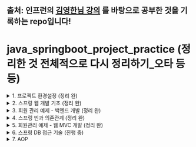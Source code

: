 ## 출처: 인프런의 [김영한님 강의](https://www.inflearn.com/course/%EC%8A%A4%ED%94%84%EB%A7%81-%EC%9E%85%EB%AC%B8-%EC%8A%A4%ED%94%84%EB%A7%81%EB%B6%80%ED%8A%B8) 를 바탕으로 공부한 것을 기록하는 repo입니다!

# java_springboot_project_practice (정리한 것 전체적으로 다시 정리하기_오타 등등)

<details>
<summary>1. 프로젝트 환경설정 (정리 완)</summary>
<div markdown="1">

## 1. 프로젝트 환경설정 <br>
### 1-1. 프로젝트 생성
spring에서 운영하는 사이트로, spring boot 기반으로 프로젝트를 만들어주는 사이트

[spring initializer](https://start.spring.io/) ![](./images/chap1/1-1.png)
![](./images/chap1/1-2.png) 

<참고사이트: [[Java] Gradle, Groovy Gradle, Kotlin Gradle — 일단은 내 이야기](https://kdhyo98.tistory.com/87#Gradle%20%EC%9D%B4%EB%9E%80%3F-1), [Gradle User Manual](https://docs.gradle.org/current/userguide/userguide.html), [Kotlin DSL, Gradle 빌드 기본 언어 채택… 왜 Kotlin DSL일까?](https://blog.imqa.io/kotlin-dsl/), [‘Gradle Kotlin DSL’ 이야기 | 우아한형제들 기술블로그](https://techblog.woowahan.com/2625/)>

**Project**

- Gradle Groovy
  

**Language**

- Java
  

**Spring Boot**

- 원하는 버전, (SNAPSHOT - 만들고 있는 버전, M 시리즈 - 정식 릴리즈되지 않은 버전, 숫자만 있는 버전 - 정식 릴리즈 버전)
  

**Project metadata**

- Group - 보통 기업 도메인 명 (상관없다면 아무거나 적어도 무방)
  
- Artifact - 빌드 되어서 나오는 결과물
  
- Name, Description, Package name - 그대로 두거나 본인이 작성해도 무방
  

**ADD Dependencies...**

- 어떤 라이브러리를 이용할 것인가 정하는 것
  
- 웹 프로젝트라면 Spring web 검색해서 추가


**Generate**

- zip 파일이 다운되고 이를 Intellij에서 import하면 된다. <br><br>


  

Maven 이란

- 프로젝트를 진행하게 되면 많은 라이브러리들을 활용하게 되는데, 사용되는 그 수가 많아지면 이를 관리하는 것이 힘들어진다.
  
- Maven은 내가 사용한 라이브러리뿐만 아니라, 해당 라이브러리가 작동하는데 필요한 다른 라이브러리들까지 관리해서 네트워크를 통해 자동으로 다운 받아준다.
  
- 프로젝트의 전체적인 라이프사이클을 관리하는 도구이다.
  

Gradle 이란

- 기본적으로 빌드 배포 도구(Build Tool)이다.  JAVA, C/C++, Python 등을 지원한다.
  
- Maven은 XML로 라이브러리를 정의하고 활용하나 Gradle의 경우 별도의 빌드스크립트를 통해 사용할 어플리케이션 버전, 라이브러리 등의 항목을 설정할 수 있다.
  
- 장점으로는 스크립트 언어로 구성되어서 XML과 달리 변수 선언, if, else, for등의 로직이 구현가능하여 간결하게 코드 작성이 가능하다.
  

Gradle을 쓰는 이유

레거시 프로젝트, 과거 프로젝트의 경우 Maven으로 남아있는게 있지만, 요즘은 Gradle로 넘어가는 추세이다.<br><br><br>

<p align="center"><img src="./images/chap1/1-3.png"></p>

- java 밑에 패키지와 소스파일이 있음
  
- test는 테스트 코드와 관련된 파일들이 들어가 있음
  
  - 요즘 개발 트렌드에서는 테스트코드가 중요하다는 것을 의미
    
- resource 파일은 java 코드 파일을 제외한 xml 이나 설정 파일들이 들어가 있음

## [IntelliJ] Java 버전 바꾸는 법(JDK 버전)
**<u>오류사항 발생</u>**
- No matching variant of org.springframework.boot:spring-boot-gradle-plugin:3.1.3 was found. The consumer was configured to find a library for use during runtime, compatible with Java 8, packaged as a jar, and its dependencies declared externally, as well as attribute 'org.gradle.plugin.api-version' with value '8.2.1' but:

### 1. Project(단축키 Crtl + Shift + Alt + S)
  
  - 스프링 부트 3버전 대부터는 JDK 17부터 지원하기 때문에 jdk 1.8(java8)로 빌드하려고 할 때 발생하는 오류
    
  - SDK 17로 설정
    
  - Language level: SDK default
<p align="center"><img src="./images/chap1/1-4.png"></p>
    
### 2. Modules
  
  - Language level 변경
<p align="center"><img src="./images/chap1/1-5.png"></p>
    
### 3. SDKs 설정
  
  - 원하는 JDK 설정  
<p align="center"><img src="./images/chap1/1-6.png"></p>
  
### 4. Project Setting (단축키 Ctrl + Alt + S)
  
  - Build,Execution,Deployment  -> Build Tools -> Gradle
    
  - Gradle JVM 변경
<p align="center"><img src="./images/chap1/1-7.png"></p>
    
  - Build,Execution,Deployment  -> Compiler -> Java Compiler
    
  - Project bytecode version 변경  
<p align="center"><img src="./images/chap1/1-8.png"></p>
  
### 5. OS JDK 환경변수 설정 다시하기
  
<p align="center"><img src="./images/chap1/1-9.png"></p>
<p align="center"><img src="./images/chap1/1-10.png"></p>
  

## 수행 결과

<p align="center"><img src="./images/chap1/1-11.png"></p>

- 여기서,
  
<p align="center"><img src="./images/chap1/1-12.png"></p>
  
<p align="center"><img src="./images/chap1/1-13.png"></p>
  
<p align="center"><img src="./images/chap1/1-14.png"></p>
  
  - Stop하면
    
  
<p align="center"><img src="./images/chap1/1-15.png"></p>
  
- 동작원리
  
   ```java
    @SpringBootApplication
    public class HelloSpringApplication {
    
    	public static void main(String[] args) {
    		SpringApplication.run(HelloSpringApplication.class, args);
    	}
    
    }
   ```
    
  - SpringApplication.run 안에 HelloSpringApplicatin이라는 클래스를 넣어주면 @SpringBootApplication 어노테이션을 통해서 springboot 어플리케이션이 실행이 된다.
    
  - Tomcat을 내장하고 있는데 자체적으로 서버를 띄움
    
- 번외
  
  - 인텔리제이가 자바를 실행하면 직접 실행하는 것이 아니라 Gradle을 통해서 실행하게 되는데 Gradle을 통해서 실행하게 되면 느릴 때가 있음
    
  - Intellij 로 바꾸면 Intellij에서 자바를 바로 실행시켜서 좀 더 빠르다. (프로젝트를 연습하는 단계에서는 좀 더 편하다)
 
<p align="center"><img src="./images/chap1/1-17.png"></p>
<br><br>

### 1-2 라이브러리 살펴보기
<br>
<p align="center"><img src="./images/chap1/1-18.png"></p> <br>
땡겨온 라이브러리 spring-web, thymeleaf는 각각 또다른 라이브러리에 의존하고 있음 <br>
의존하는 라이브러리까지 다 땡겨와서 이용하게 된다. <br>

##### Spring Boot 라이브러리
- spring-boot-starter-web 대표적으로
  
  - spring-boot-server-tomcat
    
  - spring-webmvc
    
- spring-boot-starter-thymeleaf는 html을 렌더링해주는 라이브러리 <br>
<p align="center"><img src="./images/chap1/1-19.png"></p>
<br>

- spring-boot-starter
  
  - spring-boot
    
  - autoconfigure
    
  - logging
    
  - core 관련한 라이브러리가 들어있음
    
- spring-boot-starter-logging
  
  - logback(실제 log를 어떤 구현체로 실행할 것인지), slf4j(인터페이스)가 들어있다
- log와 관련한 내용
  
  - 현업에 있는 개발자들은 System.out.println으로 거의 출력하지 않는다.
    
  - log로 출력을 해야 한다.
    
  - log로 남겨야 심각한 에러들을 따로 파일로 모아서 관리가 가능하기 때문
    
  - 취준이나 신입들은 log를 왜 쓰지라고 생각할 수 있음.
    
- spring-boot-starter-test
  
  - junit (테스트 프레임워크)
    
  - mockito (mock 라이브러리)
    
  - assertj (테스트 코드 편하게 작성하게 도와주는 라이브러리)
    
  - spring-test (스프링 통합 테스트)
  <br><br>
  
  ### 1-3 View 환경설정
  <br>
  <p align="center"><img src="./images/chap1/1-20.png"></p>
  <br>
  
  [spring-boot-docs](https://docs.spring.io/spring-boot/docs/current/reference/htmlsingle/#web.servlet.spring-mvc.welcome-page) 공식문서에서 내용을 찾을 수 있음

- main/resources/static 폴더 내에 index.html 파일을 만들어서 넣으면 Welcome page 기능을 제공한다.
  
<br>

- ```html
  <!DOCTYPE HTML>
  <html>
  <head>
      <title>Hello</title>
      <meta http-equiv="Content=Type" content="text/html; charset=UTF-8" />
  </head>
  <body>
  Hello
  <a href = "/hello">hello</a>
  </body>
  </html>
  ```
  <br>
  
- 단순히 파일을 서버에 던져준 것 밖에 안됨
  
- 템플릿 엔진이라는 것을 쓰면 모양을 바꿀 수 있다.
  
- 공식 사이트
  
  - [thymeleaf.org](https://www.thymeleaf.org/)
    
  - [스프링 공식 튜토리얼](https://spring.io/guides/gs/serving-web-content/)
    
  - [스프링 부트 메뉴얼](https://docs.spring.io/spring-boot/docs/current/reference/htmlsingle/)
    

- spring-boot-starter-thymeleaf가 위 html 파일을 꾸며주는 역할
  
- spring boot 메뉴얼 사이트에서도 지원하는 기능으로 thymeleaf가 있는 것을 확인할 수 있다.
<br>
<p align="center"><img src="./images/chap1/1-21.png"></p>
<br>

```java
pacakage hello.hellospring;

import...

@SpringBootApplication
public class HelloSpringApplication{
    pubilc static void main(String[] args){
        SpringApplication.run(HelloSpringApplication.class, args);
    }
}
```
<br>

##### 화면 구성을 위한 작업

- Web Application에서 첫 진입이 Controller
  
- controller 패키지를 만든다.
  
- HelloController 클래스 파일을 만든다.

<br>
<p align="center"><img src="./images/chap1/1-22.png"></p>
<br>

```java
import org.springframework.stereotype.Controller;
import org.springframework.ui.Model;
import org.springframework.web.bind.annotation.GetMapping;

@Controller
public class HelloController {
      // Web application에서 /hello 라고 입력값이 들어오면
      // @GetMapping 부분이 호출이 된다.
    @GetMapping("hello")
    public String hello(Model model){
        model.addAttribute("value", "welcome!!");
        return "hello";

    }
}
```
<br>

- Web application에서 /hello라고 입력값이 들어오면

```java
    @GetMapping("hello")
    public String hello(Model model){
        model.addAttribute("value", "welcome!!");
        return "hello";
```
<br>

- 위 코드 부분을 호출해준다.
  
- model은 MVC에서의 M에 해당
  
- Model 객체는 Controller에서 생성된 데이터를 View로 전달할 때 사용한다.

```html
<!DOCTYPE HTML>
<html xmlns:th="http://www.thymeleaf.org">
<head>
    <title>Hello</title>
    <meta http-equiv="Content-Type" content="text/html; charset = UTF-8"/>

</head>
<body>
<p th:text="'HELLO!!' + ${value}">처음이시군요. 고객님</p>
</body>
</html>
```
<br>

- 위 value값에 "welcome!!"이 들어가서 홈페이지에 <br>

<p align="center"><img src="./images/chap1/1-23.png"></p>

- 위 그림처럼 뜨게 된다. <br><br>

##### 전체 과정 설명 <br>

<p align="center"><img src="./images/chap1/1-24.png"></p> <br>

- 웹 브라우저가 localhost:8080에서 /hello를 스프링 부트쪽으로 던지게 되면 내장된 Tomcat server가 spring에게 다시 보내고
  
- spring은 HelloController를 찾은 뒤 이 내부에 <br>

```java
@Controller
public class HelloController {
      // Web application에서 /hello 라고 입력값이 들어오면
      // @GetMapping 부분이 호출이 된다.
    @GetMapping("hello")
    public String hello(Model model){
        model.addAttribute("value", "welcome!!");
        return "hello";

    }
}
```
<br>

- @GetMapping(get, post 에서의 get을 의미)의 "hello"와 매칭되게 됨
  
- 그러면 HelloController 내의 @GetMapping이 선언된 hello 라는 메서드가 실행된다.
  
- spring이 model을 만들어서 넘겨주는데 model에 "value"와 "welcome!!"을 담아서 view로 넘겨주게 된다
  
- return "hello";
<br>

<p align="center"><img src="./images/chap1/1-25.png"></p> <br>

- hello.html로 model을 넘기는 것
  
- spring boot는 return "hello"; 하게 되면
  
- viewResolver에 의해서
  
- resource/templates 내의 hello를 찾게 된다.
  
- hello.html을 찾아서 랜더링한다.
  
- 요약: 컨트롤러에서 리턴 값으로 문자를 반환하면 'viewResolver'가 화면을 찾아서 처리한다.
  
  - spring boot 템플릿엔진 기본 viewName 매핑
    
  - `resources:template/` + {viewName} + `.html`
    
- 참고사항
  
  - `spring-boot-devtools` 라이브러리를 추가하면 `html` 파일을 컴파일만 해주면 서버 재시작 없이 view 파일 변경이 가능하다.
 
</div>
</details>
  
<details>
<summary>2. 스프링 웹 개발 기초 (정리 완)</summary>
<div markdown="1">

## 2. 스프링 웹 개발 기초 <br>
  
크게 3가지 방법이 있음

- 정적 컨텐츠
  
  - 파일 자체를 웹 브라우저에 전달(서버에서 가공하지 않고 파일 전달)
    
  - 클라이언트의 요청을 받으면 서버에 미리 저장된 HTML, CSS, JS 등의 파일을 그대로 보여주는 것
    
  - 미리 저장된 파일을 그대로 보여주기 때문에 클라이언트들의 요청에 대해 동인한 결과를 보여준다.
    
- MVC 템플릿 엔진 (Model, View, Controller)
  
  - 서버에서 동적으로 HTML을 변환하여 웹 브라우저로 보내주는 역할
    
  - Model: 어플리케이션이 무엇을 할 것인지
    
  - View: 화면에 보여주기 위한
    
  - Controller: 모델이 어떻게 처리할지
    
- API
  
  - JSON과 같은 데이터 구조 포맷으로 클라이언트들에게 전달하는 방식, 화면은 클라이언트쪽에서 그린다.
    
  - 서버끼리는 html 필요없이 데이터만 주고 받으면 됨. 서버끼리 통신할 때 사용함
    
  - view 없이 그대로 http body에 전달하는 방식 <br>

  #### 2-1 정적 컨텐츠

- HTML 작성
  
  - spring boot는 정적 컨텐츠 기능을 제공한다. `/main/resources/static` 하위 폴더에 `hello-static.html` 파일을 생성하고 간단하게 살펴보기 위해서 아래 코드처럼 작성해본다.
    
    `hello-static.html`
    
    ```html
    <!DOCTYPE HTML>
    <html>
    <head>
        <title>static content</title>
        <meta http-equiv="Content-Type" content="text/html; charset=UTF-8" />
    
    </head>
    <body>
    정적 컨텐츠입니다.
    </body>
    </html>
    ```
    
- 클라이언트로부터 `localhost:8080/hello-static.html` 요청이 스프링 부트로 들어가게 되면 Tomcat 서버를 거치고 컨트롤러에서 `hello-static` 에 매핑하는 컨트롤러가 있는지 우선 확인한다.
  
- 즉, `hello-static` 관련 컨트롤러를 찾음.
  
- 동작이 없을 경우 `/resources/static` 하위에서 해당하는 파일을 찾아서 보내준다. <br>

#### 2-2 동적 컨텐츠
##### 2-2-1 MVC와 템플릿 엔진을 이용한 웹 개발 <br>

- MVC 라는 건 Model, View, Controller를 의미
  
- 과거에는 Controller와 View가 따로 분리되어 있지 않았음
  
- View에서 다 했음 (모델 1 방식)
  
- Model, View, Controller로 나누는 것이 일반적

==========================================================================

##### __spring MVC 패턴에 대한 간단한 설명

참고사이트: [스프링부트, MVC 패턴 Controller(컨트롤러)의 역할과 생성 (URI)](https://sudo-minz.tistory.com/25)

- Application의 역할을 Model, View, Controller로 나누어서 이들 사이 상호작용을 통제하는 아키텍처 패턴이다.
  
  1. Model: 목표하는 비즈니스를 구현한 것
    
  2. View: 화면에 표현하는 것
    
  3. Controller: 위 2가지의 상호작용을 통제하는 것
 


  
- 위에서 만들었던 HelloController.java 파일에 추가를 해보자 (1-3 View 환경설정에서 헀음)
  
  ```java
  package com.example.hellospring.controller;
  
  import org.springframework.stereotype.Controller;
  import org.springframework.ui.Model;
  import org.springframework.web.bind.annotation.GetMapping;
  
  @Controller
  public class HelloController {
      @GetMapping("hello")
      public String hello(Model model){
          model.addAttribute("value", "welcome!!");
          return "hello";
  
      }
  
      // 추가된 부
      @GetMapping("hello-mvc")
      // @RequestParam 외부에서 값을 받겠다.
      // Model에 담으면 view에서 렌더링할 때 쓸 것
      public String helloMvc(@RequestParam("name") String name, Model model){ // 웹사이트 url을 바꿔서 값을 얻겠다.
          model.addAttribute("name", name); // "name" 이라는 key 값에 name value값을 model에 담는다.
          return "hello-template";
      }
  }
  ```
  
- `@RequesParam`: 외부에서 값을 받아서 View로 값을 넘겨준다.
  
  - `@RequestParam("가져올 데이터의 이름") [데이터타입] [가져온데이터를 담을 변수]`
- 여기서는 `"name"`이라는 String 타입 값을 받아서 `Model 객체`에 넣고, `Model 객체`를 `View`로 넘겨준다.
  
- 넘겨주는 `html`은 `hello-template.html` 이다.
  
- 그럼, `hello-template.html`을 만들고 간단하게 코드를 작성해보자
  

```html
<!DOCTYPE HTML>
<html xmlns:th="http://www.thymeleaf.org">
<body>
<p th:text="'HELLO!!' + ${name}">hello! client</p>
</body>
</html>
```

- `<p>`의 hello! client는 name값이 존재하게 되면 `HELLO!! {name}`으로 치환되게 된다.
  
- 이제 `http://localhost:8080/hello-mvc` 에 들어가보면 <br>

<p align="center"><img src="./images/chap2/2-2.png"></p> <br>

- 에러가 뜨는 것을 확인할 수 있다. <br>

<p align="center"><img src="./images/chap2/2-3.png"></p> <br>

<p align="center"><img src="./images/chap2/2-4.png"></p> <br>

<p align="center"><img src="./images/chap2/2-5.png"></p> <br>

- default가 true이며, 이는 넘어온 값이 존재해야 한다는 것을 의미
  
- **넘어온 name 값이 없어서 에러가 발생한 것**
  
- 그러면 url 상에서 값을 넘겨줘보자 <br>

<p align="center"><img src="./images/chap2/2-6.png"></p> <br>

<p align="center"><img src="./images/chap2/2-7.png"></p> <br>

<p align="center"><img src="./images/chap2/2-9.png"></p> <br>

- 페이지 소스 보기를 하면 이미지

<p align="center"><img src="./images/chap2/2-8.png"></p> <br>

- HTML로 이루어진 것을 확인할 수 있다.
  
- `String name= spring!!!!!` 이 되고
  
- `model.addAttribute("name", name);` 에 의해 model에 담겨서 템플릿에 넘겨준다.
  
- `<p th:text="'HELLO!!' + ${name}">hello! client</p>` 에서 model의 key값인 name의 value 값을 받아서 `hello! client` 대신해서 `'HELLO!!' spring!!!!!`을 출력하게 된다.
  
- 정적 컨텐츠와는 다르게 HTML로 변환 후 웹 브라우저에 넘겨준다. <br>

##### 2-2-2 API 방식

１。이전에 만들었던 HelloController.java에 코드를 추가해보자

```java
    @GetMapping("hello-string")
    @ResponseBody // html의 body 태그가 아닌 http에서 header와 body 부분에서 body부분에 데이터를 직접 넣어주겠다.
    public String helloString(@RequestParam("name") String name){
        return "hello" + name;
    }
```

- 이전 템플릿 엔진과이 차이는 view가 없고 데이터 그대로 출력한다.
  
- 위에서 한 것처럼 페이지 소스보기를 하면 <br>

<p align="center"><img src="./images/chap2/2-10.png"></p> <br>

- HTML이 아니라 데이터 그대로를 출력한 것을 확인할 수 있다. <br>

２。이전에 만들었던 HelloController.java에 코드를 추가해보자 <br>

```java
    @GetMapping("hello-api")
    @ResponseBody
    public Hello helloApi(@RequestParam("name") String name) {
        Hello hello = new Hello();
        hello.setName(name);
        return hello;
    }


    static class Hello{
        private String name;

        public String getName() {
            return name;
        }

        public void setName(String name) {
            this.name = name;
        }
    }
```
<br>

- Hello 타입의 hello 객체를 만들어서 입력 받은 name 값을 hello 객체에 넣어준다.
  
- 아까와 다르게 문자열이 아니라 객체를 return으로 넣어준다면? <br>

<p align="center"><img src="./images/chap2/2-11.png"></p> <br>

- HTML이 아닌 데이터를 웹 브라우저로 보냈으며, JSON 형식으로 보낸 것을 확인할 수 있다. <br>

2-1. 동작 원리

<p align="center"><img src="./images/chap2/2-12.png"></p> <br>

- @ResonseBody가 없다면
  
  - viewResolver가 템플릿을 찾고 HTML로 변환 후 웹 브라우저에 보냈음
- @ResponseBody를 사용한다면
  
  - 데이터를 그대로 넘기게 됨.
    
  - 문자라면 그대로 넘기는데 객체라면?
    
  - 객체라면 JSON 형식으로 반환해서 HTTP 응답으로 반환한다.
    
  - HTTP의 BODY 에 문자 내용을 직접 반환
    
  - `viewResolver` 대신에 `HttpMessageConverter` 가 동작한다.
    
  - 기본 문자처리: `StringHttpMessageConverter`
    
  - 기본 객체처리: `MappingJackson2HttpMessageConverter`
    
  - byte 처리 등등 기타 여러 HttpMessageConverter가 기본으로 등록되어 <br>

### 요약

- 정적 컨텐츠: 파일 그대로를 웹 브라우저에 보내는 방식
  
- 동적 컨텐츠
  
  - MVC 방식: HTML로 변환 후 웹 브라우저에 보내는 방식
    
  - API 방식: 데이터로 변환 후 웹 브라우저에 보내는 방식
    

```java
    static class Hello{
        private String name;

        public String getName() {
            return name;
        }

        public void setName(String name) {
            this.name = name
      }
```

- Getter Setter 개념
  
  - private으로 접근 못하게 하고
    
  - 외부에서 접근하려면 getName, setName으로 접근하게끔 하는 것
    
  - 이를 java bean 표준 방식이라고 한다.
    
  - 또 다른 용어로 property 접근 방식이라고 한다.
  


</div>
</details>

<details>
<summary>3. 회원 관리 예제 - 백엔드 개발 (정리 완)</summary>
<div markdown="1">

## 3. 회원 관리 예제 - 백엔드 개발 <br>

##### 3-1. 비즈니스 요구사항 정리  <br>

```
- 비즈니스 요구 사항 정리

- 회원 도메인

- 회원 도메인을 저장하고 불러올 수 있는 repository 객체 만들기

- 만든 repository가 정상 동작하는지 테스트하는 테스트 케이스 작성
```

비즈니스 요구사항 정리 (간단한 비즈니스)

- 데이터: 회원 ID, 이름
  
- 기능: 회원 등록, 조회
  
- 가정한 상황 : 개발자가 개발해야 하는 시점에 데이터 저장소가 선정되지 않았음

<p align="center"><img src="./images/chap3/3-1.png"></p> <br>

#### 3-2. 회원 domain과 repository 만들기

1. domain 폴더 만들고 그 안에 Member 클래스 만들기

```java
package hello.hellospring.domain;

public class Member{

    private Long id;
    private String name;

    public Long getId(){
        return id;
    }
    public void setId(Long id){
        this.id = id;
    }
    public String getName(){
        return name;
    }
    public void setName(String name){
        this.name =  name;
    }
}
```

- 고객이 정하는 아이디가 아니라 데이터를 구분하기 위한 시스템이 정하는 아이디
  
- getter, setter 만들기
  

2. 회원 객체를 담을 리포지토리 만들기 (repository 폴더 만들기)
  
  2-1. MemberRepository 라는 interface 만들기

<p align="center"><img src="./images/chap3/3-2.png"></p> <br>

```java
package hello.hellospring.repository;

import hello.hellospring.domain.Member;

public interface MemberRepository{
    Member save(Member member);
    Optional<Member> findById(Long id);
    Optional<Member> findByName(String name);
    List<Member> findAll();
}
```

- save 하면 저장된 회원 정보가 반환이 된다.
  
- Optional 이란 (java 8에 들어간 기능)
  
  - findById 나 findByName의 반환값이 null 일 수 있는데 이 null 값을 Optional로 감싸서 처리하는 것(다음 수업에 배울 것).
 
- interface 동작원리
  
  - save를 통해 회원 정보 저장소에 저장한다.
    
  - findById, findByName을 통해서 회원의 정보를 찾는다.
    
  - findAll을 통해서 모든 회원 정보 반환한다.
    

3. MemoryMemberRepository 구현체 만들기

```java
// 전체 코드

public class MemoryMemberRepository implements MemberRepository {

    // 저장할 곳 선언
    private static Map<Long, Member> store = new HashMap<>();
    private static long sequence = 0L; // 0 1 2... key값을 생성하는 것 


    // 1번
    @Override
    public Member save(Member member){
    member.setId(++sequence); // id 설정한다. 
    store.put(member.getId(), member); // 그 후 stored 한다.
    return member; // 저장된 값을 반환해준다. 이렇게 감싸서 null이라도 넘겨주면
    // 클라이언트쪽에서 뭐라도 할 수 있음    
    }


    // 2번
    @Override
    public Optional<Member> findById(Long id){
        // null이 반환될 것 같으면 Optional로 감싼다.
        return Optional.ofNullable(store.get(id)); // store에서 id값을 가져온다.
    }


    // 3번
    @Override
    public Optional<Member> findByName(String name){
        return store.values().stream()
                .filter(member -> member.getName().equals(name))
                .findAny();
    }

    // 4번
    @Override
    public List<Member> findAll() {
        return null;
    }

}
```

- 저장을 어딘가 해야 함
  
  - Map을 이용했음
    
  - 현업에서는 변수를 공유할 경우 동시성 문제 때문에 `HashMap`이 아닌  `ConcurrnetHashMap`을 사용하지만 지금처럼 간단한 프로젝트는 그냥 `HashMap` 사용함
    
  - long 또한 동시성 문제 때문에 현업에서는 `AtomicLong`을 쓴다. 마찬가지로, 간단한 예제이므로 그냥 `long` 사용함
    
- store에다가 넣기 전에 member의 id값을 세팅해준다.
  
  ```java
      private Long id; //시스템이 정해주는 값
      private String name; // 사용자가 기입한 값
  ```
  
- store에 저장하면 그 값을 반환한다.
  

```java
    // 2번
    // 이렇게 코드를 작성하면 만약 null 값이 반환된다면?
    // 클라이언트쪽에서는 아무것도 못함
    @Override
    public Optional<Member> findById(Long id){
        // null이 반환될 것 같으면 Optional로 감싼다.
        return store.get(id); // store에서 id값을 가져온다.
    }

==>   
    @Override
    public Optional<Member> findById(Long id){
        // null이 반환될 것 같으면 Optional로 감싼다.
        return Optional.ofNullable(store.get(id)); // store에서 id값을 가져온다.
    }
```

```java
    // 3번

    @Override
    public Optional<Member> findByName(String name){
        return store.values().stream()
                .filter(member -> member.getName().equals(name))
                .findAny();
    }
```

- stream()을 통해 컬렉션에 들어있는 elements들을 순회하면서
  
- member의 getName과 parameter로 입력된 name 값이 같은지 판단한다.
  
- 같은 경우에만 filter 되고 이를 반환한다.
  
- findAny는 stream에서 가장 먼저 탐색되는 element를 return
  
- return값은 Optional로 반환이 된다.
  
- 끝까지 찾았는데 없다면 Optional에 null이 들어가서 반환된다.
  

```java
    // 4번
    @Override
    public List<Member> findAll() {
        return new ArrayList<>(store.values();
    }
```

- store에 담겨있는 것들은 member들이며 member들이 반환된다.

##### 3-3. Repository 테스트 케이스 작성 및 검증

##### 다 작성했는데 어떻게 검증할까?

=> 테스트 케이스를 작성해서 검증한다.

검증은

- 자바의 main 메서드를 통해 실행하거나
  
- 웹 어플리케이션의 컨트롤러를 통해 해당 기능을 실행해서 검증가능하다.
  
- 반복 실행하기 어렵고, 여러 테스트를 한번에 실행하기 어렵다.
  

=> JUnit 이라는 프레임워크를 통해 문제를 해결함

<p align="center"><img src="./images/chap3/3-3.png"></p> <br>

```java
package com.example.hellospring.repository;

import com.example.hellospring.domain.Member;
import org.junit.jupiter.api.Assertions;
import org.junit.jupiter.api.Test;

public class MemoryMemberRepositoryTest { // 굳이 public 할 필요는 없음

    MemberRepository repository = new MemoryMemberRepository();

    @Test
    public void save(){
        Member member = new Member();
        member.setName("spring");

        repository.save(member);

        Member result = repository.findById(member.getId()).get();
        Assertions.assertEquals(member, result);
    }
}
```

<p align="center"><img src="./images/chap3/3-4.png"></p> <br>

- 내가 짠 코드가 제대로 동작하는지 체크하기 위해서
  
- 새로 만든 객체 member에 "spring"이라는 name값을 넣어주고
  
- DataBase에 저장한 result의 값이 새로 만든 member와 같은지 확인한다.
  
- 즉, 새로 만든 객체와 그 객체를 DB에 저장하고 꺼낸 객체가 같은지 확인하는 것.
  
- 여기서, Assertions 기능을 사용한다.
  

```java
// org.junit.jupiter.api의 Assertions를 사용하면
Assertions.assertEquals(expected, actual);

// org.assertj.core.api의 경우
Assertions.assertThat(expected).isEqualTo(actual);
```

- expected(기대하는 값: 내가 저장소에 저장한 값이 member니까 member가 튀어나오겠지)
  
- actual(실제 값: 저장한 값을 꺼냈을 때 그 값)
  
- 아무 문제 없으면 아래 그림처럼 녹색불 뜬다.

<p align="center"><img src="./images/chap3/3-4.png"></p> <br>

##### Assertions.assertEquals(expected, actual);

[참고사이트](https://stackoverflow.com/questions/26102865/assertequals-what-is-actual-and-what-is-expected)

- JUnit 프레임워크 Assertions.assertEquals(expected, actual)
  
- TestNG 프레임워크 Assertions.assertEquals(actual, expected)
  
- 어떤 테스트 프레임워크를 사용하냐에 따라 값의 순서가 달라서 헷갈릴 수 있다.
  
- 물론, 결과값이 true일 경우 문제가 되지 않는다.
  
- 하지만, 테스트 결과값이 false일 경우 (예: JUnit)
  
- 실제로는 expected(예상한 값)은 맞았고 actual이 틀렸지만
  
- expected가 false의 원인이라고 반대로 말하기 때문
  
- 그래서, 직관적으로 알기 쉬운
  
- Assertions.assertThat(expected).isEqualTo(actual); 가 나을 수 있다.
  
- 아래 그림이 JUnit에서 반대로 넣을 경우
  
- <u>각 테스트 프레임워크의 convention을 잘 따르자!</u>

<p align="center"><img src="./images/chap3/3-5.png"></p> <br>

<p align="center"><img src="./images/chap3/3-6.png"></p> <br>


```java
package com.example.hellospring.repository;

import com.example.hellospring.domain.Member;
//import org.junit.jupiter.api.Assertions;
import org.assertj.core.api.Assertions;
import org.junit.jupiter.api.Test;

import java.util.List;

import static org.assertj.core.api.Assertions.*;

public class MemoryMemberRepositoryTest { // 굳이 public 할 필요는 없음

    MemberRepository repository = new MemoryMemberRepository();

    @Test
    public void save(){
        Member member = new Member();
        member.setName("spring");

        repository.save(member);

        Member result = repository.findById(member.getId()).get();
        Assertions.assertThat(result).isEqualTo(member);
    }

    @Test
    public void findByName(){
        Member member1 = new Member();
        member1.setName("spring1");
        repository.save(member1);

        Member member2 = new Member();
        member2.setName("spring2");
        repository.save(member2);

        Member result = repository.findByName("spring1").get();
        Assertions.assertThat(result).isEqualTo(member1);
    }

    @Test
    public void findAll(){
        Member member1 = new Member();
        member1.setName("spring1");
        repository.save(member1);

        Member member2 = new Member();
        member2.setName("spring2");
        repository.save(member2);

        List<Member> result = repository.findAll();
        Assertions.assertThat(result.size()).isEqualTo(3);
    }

}
```

- findByName()까지 test했을 때 문제없었는데 findAll()을 넣고 test 돌렸더니 에러가 발생

<p align="center"><img src="./images/chap3/3-7.png"></p> <br>

- 왜일까?
  
- 테스트의 순서는 보장이 되지 않는다.
  
- 순서에 의존적으로 설계해서는 안된다.
  
- 즉, 순서 상관없이 메서드별로 따로 동작하도록 설계를 해야 한다.
  
- 위에서 보는 것처럼 findAll()이 먼저 실행이 되고 repository에 member1 객체가 저장이 된다.
  
- 그 다음 findByName() 메서드를 수행하는데 member1의 새로운 객체가 또 생성이 된다.
  
- 그러나, 이름이 "spring1"로 같기 때문에 이전의 member1 객체를 불러서 false가 된 것. **<u>다른 객체가 나온 것</u>**
  

##### 하나의 메서드에 대한 테스트가 끝나면 저장소 데이터를 CLEAR 시키자

```java
// test 폴더의 MemoryMemberRepositoryTest.java
    // interface를 테스트하는 것이 아니므로 MemoryMemberRepository로 바꾼다.
    MemoryMemberRepository repository = new MemoryMemberRepository();


    // Test 메서드가 끝날 때마다 수행하는 @AfterEach 선언    
    @AfterEach
    public void aterEach(){
        repository.clearStore();
    }
// main 폴더의 MemoryMemberRepository.java 
    // 맨 밑에 추
    public void clearStore(){
        store.clear();
    }
```

- 각 Test 메서드가 끝날 때마다 수행하는 @AfterEach 선언한다.
  
- interface를 테스트하는 것이 아니므로 MemoryMemberRepository로 바꾼다.
  
- Test 메서드가 끝날 때마다 repository를 지운다.
  

##### 다시 테스트 시킨 결과

<p align="center"><img src="./images/chap3/3-8.png"></p> <br>

##### 테스트만 해도 굉장히 깊은 내용

- 지금 한 것은 개발을 진행한 뒤 Test 케이스(여기서는 MemoryMemberRepository)를 작성했음
  
- 이 방식을 뒤집어서 Test 케이스를 작성한 뒤에 개발을 시작할 수 있다.
  
- 이를 TDD (Test-Driven Development) 라고 한다.
  
- 나는 세모 모양 결과물을 만들고 싶다
  
- 그럼 세모 모양 결과물을 만들기 시작하는 것이 아니라
  
- 세모 모양 틀(테스트)을 먼저 만들어놓고 이 틀에 내 결과물을 끼워넣어서 테스트를 하는 것
  

##### 번외: 여러 Test를 했는데 결과창에 하나만 나온다면?

<p align="center"><img src="./images/chap3/3-9.png"></p> <br>

- File - settings - Preferences - Build, Execution, Deployment - Build Tools - Gradle 이동
  
- Run tests using의 속성을 Intellij IDEA로 변경해주고 apply

<p align="center"><img src="./images/chap3/3-10.png"></p> <br>

<p align="center"><img src="./images/chap3/3-11.png"></p> <br>

- 맞게 나온다!

##### 3-4. 서비스 개발

- service 폴더 만들기, 폴더 안에 MemberService 클래스 만들기
  
- 기존에 만들었던 저장소 가져오기
  
- 회원 가입 만들기
  

```java
    private final MemberRepository memberRepository = new MemoryMemberRepository();

    /* 회원가입 */
    public Long join(Member member){
        // 같은 이름이 있는 중복 회원 X
        Optional<Member> result = memberRepository.findByName(member.getName());
        result.ifPresent(m ->{
            throw new IllegalStateException("이미 존재하는 회원입니다.");
        });

        memberRepository.save(member); //
        return member.getId(); // 단순히 id만 반환해보자
    }
```

- 이미 값이 존재하면 throw new 한다.
  
  - 반환된 값이 Optional이기 때문에 가능한 것
    
  - Optional로 안하면 `if null이 아니면`이라고 구현했을 것
    
  - Optional로 감싸면 이 안에 Member 객체가 있다.
    
  - 그러면 Optional의 여러 메서드를 사용할 수 있다.
    
  - Optional을 사용해서 `ifPresent`를 사용할 수 있음.
    
  - `Member member1 = result.get();`
    
    - 이렇게 쓸 수 있지만 직접 꺼내는 것을 권장하지는 않음.
   
<p align="center"><img src="./images/chap3/3-13.png"></p> <br>

  - `orElseGet` 메서드를 통해서 값이 있으면 가져오지만 값이 없다면 없을 경우에 대해 대응 방법이 구현가능하다.
    
- 코드의 가독성을 위해 아래처럼 바꿀 수 있다.
  

```java
        Optional<Member> result = memberRepository.findByName(member.getName());
        result.ifPresent(m ->{
            throw new IllegalStateException("이미 존재하는 회원입니다.");
        });

        ==> 첫줄 result와 둘째줄 result를 묶는 느낌이다.

        memberRepository.findByName(member.getName());
                .ifPresent(m ->{
                throw new IllegalStateException("이미 존재하는 회원입니다.");
                });
```

- Extract Method: 한 메서드에 세세한 처리가 많을 때 그런 처리를 묶어서 나누고 독립된 메서드로 추출하는 것
  
- Intellij 단축키 : `crtl` + `alt` + `m`
  
  - 만약 단축키가 안먹힌다면 Geforce Experience 게임 내 오버레이 해제
    
  - 또는 다른 프로그램에서 해당 단축키를 사용하는지 확인해볼 것

```java
    public Long join(Member member){

        validateDuplicateMember(member); // 중복 회원 검사

        memberRepository.save(member); 
        return member.getId(); 
    }

     private void validateDuplicateMember(Member member) {
     memberRepository.findByName(member.getName())
             .ifPresent(m ->{
                 throw new IllegalStateException("이미 존재하는 회원입니다.");
             });
    }
```

##### 전체 코드

```java
package com.example.hellospring.service;

import com.example.hellospring.domain.Member;
import com.example.hellospring.repository.MemberRepository;
import com.example.hellospring.repository.MemoryMemberRepository;

import java.util.List;
import java.util.Optional;

public class MemberService {

    private final MemberRepository memberRepository = new MemoryMemberRepository();

    /* 회원가입 */
    public Long join(Member member){
        // 같은 이름이 있는 중복 회원 X
//        Optional<Member> result = memberRepository.findByName(member.getName());
//        result.ifPresent(m ->{
//            throw new IllegalStateException("이미 존재하는 회원입니다.");
//        });

        validateDuplicateMember(member);

        memberRepository.save(member); //
        return member.getId(); // 단순히 id만 반환해보자
    }

    private void validateDuplicateMember(Member member) {
        memberRepository.findByName(member.getName())
                .ifPresent(m ->{
                    throw new IllegalStateException("이미 존재하는 회원입니다.");
                });
    }

    /*전체 회원 조회*/
    public List<Member> findMembers(){
        return memberRepository.findAll();
    }

    public Optional<Member> findOne(Long memeberId){
        return memberRepository.findById((memeberId));
    }

}
```

- 중복 회원 검사는 제대로 하는지, 오류가 발생했을 때 오류메세지는 잘 띄우는지 테스트해봐야 한다.

##### Optional에 대한 Tip [참고사이트: 망나니개발자](https://mangkyu.tistory.com/203)

- 연습하는 단계이므로 위 프로젝트는 그냥 진행함. 하지만,
- Optional을 바로 반환하는 것은 좋지 못하다.
- 깊게 배우고 싶다면 위 사이트나 이펙티브 자바 책을 살펴볼 것


Optional 만들어진 의도 및 올바른 사용법

- 만들어진 이유
  
  - null을 반환하면 오류가 발생할 가능성이 매우 높은 경우에 오류를 발생시키지 않고 메소드의 반환 타입으로 사용되도록 설계되었음.
- 장점
  
  - 코드가 `Null - safe` 해진다.
    
  - 가독성이 좋아진다.
    
  - 어플리케이션이 안정적이게 된다.
    
  - 위 장점은 제대로 사용했을 때 경우임
    
- 제대로 쓰지 않으면 위험하다
  
  - NullPointerException 대신 NoSuchElementException이 발생할 수 있음
    
    - 값이 있는지 판단하지 않고 쓴다면 NSEE가 발생
  - 이전에 발생하지 않았던 문제가 발생함
    
    - 문제가 되는 대표적인 경우가 직렬화(Serialize)를 할 때
      
    - Optional은 직렬화를 지원하지 않음
      
    - 캐시나 메세지큐 등과 연동할 때 문제 발생할 수 있음
      
  - 코드의 가독성을 떨어뜨림
    
    - Optional을 쓰기 위해 값의 유무 검사를 여러 번 할 수도 있다.
  - 시간적, 공간적 비용이 증가함
    
    - 공간적 비용: Optional은 객체를 감싸는 컨테이너이므로 Optional 객체 자체를 저장하기 위한 메모리가 추가로 필요하다.
      
    - 시간적 비용: Optional 안에 있는 객체를 얻기 위해서는 Optional 객체를 통해 접근해야 하므로 접근 비용이 증가한다.
      
- 올바른 사용법
  
  - Optional 변수에 `Null`을 할당하지 않아야 한다.
    
    - `Null`을 할당하는 것은 Optional 변수 자체가 `Null`인지 또 검사해야 하기 때문
      
    - 값이 없다면 `Optional.empty()`로 초기화 하자
      
  - 값이 없을 때 `Optional.orElseX()`로 기본 값을 반환하자.
    
    - 가급적이면 `isPresent()`로 검사하고 `get()`으로 값을 꺼내기보다 `orElseGet` 등을 활용해 처리하자
      
    - `orElseGet`은 값이 준비되어 있지 않을 경우, `orElse`는 값이 준비되어 있는 경우에 사용한다.
      
    - 만약 `Null`을 반환해야 하는 경우 `orElse(Null)`을 활용하자.
      
    
    ```java
    private String findDefaultName() {
        return ...;
    }
    
    // AVOID
    public String findUserName(long id) {
    
        Optional<String> optionalName = ... ;
    
        if (optionalName.isPresent()) {
            return optionalName.get();
        } else {
            return findDefaultName();
        }
    }
    
    // PREFER
    public String findUserName(long id) {
    
        Optional<String> optionalName = ... ;
        return optionalName.orElseGet(this::findDefaultName);
    }
    ```
    
  - 단순히 값을 얻으려는 목적으로만 Optional을 사용하지 않아야 한다.
    
    - 차라리 직접 값을 다루자
  - 생성자, 수정자, 메서드 파라미터 등으로 Optional을 넘기지 말아라
    
  - Collection의 경우 Optional이 아닌 빈 Collection을 사용하자
    
  - 반환 타입으로만 사용하자.


##### 3-5. 회원 서비스 테스트

- 테스트 하고 싶은 클래스에 `ctrl` + `Enter` , Create Test를 클릭

<p align="center"><img src="./images/chap3/3-14.png"></p> <br>

- 또는 `ctrl` + `shift` + `T`

<p align="center"><img src="./images/chap3/3-15.png"></p> <br>

<p align="center"><img src="./images/chap3/3-16.png"></p> <br>

- 자동으로 Test 파일을 만들고 틀을 만들어준다.
  
- Test 코드는 build 될 때 실제 코드에 포함되지 않는다.
  

```java
//MemberService.java
    public Long join(Member member){


        validateDuplicateMember(member); // 중복회원 검증
        memberRepository.save(member); //
        return member.getId(); // 단순히 id만 반환해보자
    }

    private void validateDuplicateMember(Member member) {
        memberRepository.findByName(member.getName())
                .ifPresent(m ->{
                    throw new IllegalStateException("이미 존재하는 회원입니다.");
                });
    }
```

- 단순히 입력값이 제대로 저장되는지뿐만 아니라 `validataeDuplicateMember()` 또한 제대로 동작하는지 파악해야 한다.
  
- 중복 회원 검증 `throw new IllegalStateException("이미 존재하는 회원입니다.")` 가 출력이 제대로 되는지 테스트해야 한다.
  

##### 방법 1.

```java
    @Test
    public void DuplicateMemberCheck(){

        // 일부러 똑같은 이름으로 저장한다.
        Member member1 = new Member();
        member1.setName("spring");

        Member member2 = new Member();
        member2.setName("spring");

        memberService.join(member1);
        try{
            memberService.join(member2);
            fail();
        }catch(IllegalStateException e){
            assertThat(e.getMessage()).isEqualTo("이미 존재하는 회원입니다.");
        }

    }
```

- 일부러 똑같은 이름으로 다른 2개의 객체를 저장소에 저장한다.
  
- 우리가 원하는 건 예외상황이 발생해서 출력문 `"이미 존재하는 회원입니다."`가 제대로 뜨는지 확인해야 함
  
- `try-catch`문으로 할 수도 있다.
  
- **<u>우리가 원하는 건 예외가 발생해야 함</u>**
  
- `memberService.join(member2)`에서 예외상황이 발생하지 않고`catch문`으로 가지 못하면 Test 결과가 `true`가 뜨게 되고
  
- `validateDuplicateMember(member);`가 제대로 동작하지 않았다는 의미 ("spring"이란 똑같은 이름으로 저장소에 저장했음에도 불구하고)
  
- 그렇기 때문에 `fail()`메서드를 넣은 것
  
  - fail():
    
    - 무조건 실패로 AssertionError가 발생하고 다음 라인부터 실행되지 않습니다.
- `catch문`으로 들어가게 되면 `validateDuplicateMember(member);`에서 발생한 문구와 같은지 판단한다.
  

##### 방법 2.

```java
    @Test
    public void DuplicateMemberCheck(){
        //given
        // 일부러 똑같은 이름으로 저장한다.
        Member member1 = new Member();
        member1.setName("spring");

        Member member2 = new Member();
        member2.setName("spring");

        memberService.join(member1);
        assertThrows(IllegalStateException.class, () -> memberService.join(member2));
```

- **`asserThrows(발생이 예상되는 예외의 타입, 예외가 발생될 수 있는 코드 블록)`**
  
- 예상되는 Exception이 발생하면 해당 Exception을 return value로 반환한다. 아래 코드처럼 반환 메세지를 받아서 검증도 가능하다.
  

```java
 assertThrows(IllegalStateException.class, () -> memberService.join(member2))

 ==> 위 코드를 바꾼다면

 IllegalStateException e = assertThrows(IllegalStateException.class, () -> memberService.join(member2));
 assertThat(e.getMessage()).isEqualTo("이미 존재하는 회원입니다."); 
```

- 값이 같다면 테스트는 성공
  
- 값이 다르다면
  

```java
IllegalStateException e = assertThrows(IllegalStateException.class, () -> memberService.join(member2));
assertThat(e.getMessage()).isEqualTo("이미 존재하는 회원입니다.1111");
```

<p align="center"><img src="./images/chap3/3-17.png"></p> <br>

- 위 처럼 오류가 발생, 테스트 실패

##### 이전 DB에 저장된 값 clear 해주기

- 이전 값이 저장소에 계속 누적이 되기 때문에 테스트를 방해할 수 있다.
  
- 그래서, 하나의 메서드가 실행이 끝나면 저장소를 `clear()`해준다.
  

```java
    // 다른 클래스의 객체를 가져온다.
    MemoryMemberRepository memberRepository = new MemoryMemberRepository();

    // 저장소 clear하기
    @AfterEach
    public void aterEach(){

        memberRepository.clearStore();
    }
```

- 위 코드에서의 문제점이 있다.
  
- 이전에 만든 `MemoryMemberRepository`클래스의 저장소 객체와 `MemoryMemberRepositoryTest` 클래스에서 선언한 저장소 객체가 다르기 때문
  
  - 즉, 다른 DB라는 의미
- 물론, 위 프로젝트는 `static`으로 선언했기 때문에 테스트는 제대로 동작한다.
  
- `static`은 `instance`와 상관없이 클래스에 붙기 때문에 위 프로젝트는 제대로 동작

<p align="center"><img src="./images/chap3/3-18.png"></p> <br>

- 하지만, static이 아니라면?
  
  - 다른 `instance`이므로 문제 발생!!

##### static 저장소가 아닐 경우 개선 방법 (DI: Dependency Injection)

###### - 저장소를 만들 때 외부에서 값을 넣어주도록 설계한다.

- 이전 저장소 설계

```java
// MemoryService.java 
private final MemberRepository memberRepository = new MemoryMemberRepository();

// MemberServiceTest.java
    MemberService memberService = new MemberService();
    MemoryMemberRepository memberRepository = new MemoryMemberRepository(); // 다른 클래스의 객체를 가져온다.
```

- 개선된 저장소 설

```java
// MemoryService.java
private final MemberRepository memberRepository;

public MemberService(MemberRepository memberRepository){
    this.memberRepository = memberRepository;
}

// MemberServiceTest.java
MemberService memberService;
MemoryMemberRepository memberRepository;

// DB에 데이터가 누적돼서 테스트가 제대로 안될 수 있기 때문에 저장소 clear를 해준다.
@BeforeEach
public void beforeEach(){
    memberRepository = new MemoryMemberRepository();
    memberService = new MemberService(memberRepository);
}
```

- `MemoryService.java` 에서 `MemberRepository`를 `new 생성자`를 통해서 객체를 생성하지 않고 외부의 값을 넣어준다.
  
- `MemoryServiceTest.java`에서 테스트를 실행하기 전에 `@BeforeEach`를 통해서 **<u>값을 주입한다.</u>**
  
- 그러면, 테스트는 독립적으로 실행되어야 하며, 위 프로젝트 또한 독립적으로 테스트를 진행하게 될텐데
  
  1. `memberRepository = new MemoryMemberRepository();`를 통해서 저장소가 생성됨
    
  2. `memberService = new MemberService(memberRepository);`를 통해 값을 주입
    
  3. `memberRepository`` 저장소 값을
    
  4. ```java
      public MemberService(MemberRepository memberRepository){
        this.memberRepository = memberRepository;
      }
      // MemberService의 저장소로 주입
      ```
    
- 위 방법에 의해 같은 저장소를 공유하게 됨
  

##### 요약

- 저장소는 각 클래스별로 선언하게 되면 다른 객체
  
- 공유가 안될 수 있음
  
- DI 적용
  
- `MemberService클래스`에서 멤버변수에 `MemoryMemberRepository` 객체를 생성하지 않고 참조변수만을 선언한다.
  
- 생성자를 만들어 `MemoryMemberRepository` 객체를 주입받고 그 객체를 멤버변수 `MemberRepository`로서 사용하도록 한다.
  
- `MemberServiceTest클래스`에서 MemberService 생성자를 사용하여 `MemberService` 객체를 생성하는데 이 때, 생성자의 인자에 `MemoryMemberRepository` 객체를 생성해 주입한다.
  
- `MemberService클래스`에서 생성자를 만들었고 생성자의 인자로 `MemoryMemberRepository` 객체를 주입받고 그 객체를 멤버변수로 사용하기로 한 것.
  

========================================================================================

##### __궁금증

- ```java
  // MemoryService.java
  private final MemberRepository memberRepository;
  
  public MemberService(MemberRepository memberRepository){
      this.memberRepository = memberRepository;
  }
  ```
  
- 인터페이스를 구현한게 `MemoryMemberRepository`이다.
  
- 위 코드에서 `MemberRepository memberRepository;` 이게 아니라 `MemoryMemberRepository memberRepository;`로 선언해야 `MemoryMemberRepository`에서 구현한 내용을 이용할 수 있지 않을까?
  

##### __답변:

- `MemberRepository`를 인터페이스로 선언하고 `MemoryMemberRepository`를 구현한 클래스로 사용하는 것은 객체 지향 프로그래밍의 원칙 중 하나인 의존성 역전 원칙`(Dependency Inversion Principle)`을 따르기 위함
  
- DIP를 지킴으로써 다양한 `MemberXXXRepository`의 구현체 클래스를 코드의 변경 없이 교체하는 것을 확인하실 수 있다.
  
- 그것이 가능한 이유는 인터페이스에 의존했기 때문이며, 만약 ``MemoryMemberRepository`에서 정의한 메서드를 사용해야한다면 다음과 같은 방식을 고려하자.
  
  1. 해당 메서드를 `MemberRepository` 인터페이스에 추가하고, 필요한 경우 다른 구현체에도 메서드를 구현하자. 이렇게 하면 인터페이스를 통해 해당 메서드를 사용할 수 있다.
    
  2. `MemoryMemberRepository`에만 필요한 기능이라면, 별도의 인터페이스를 만들고 그 인터페이스에 해당 메서드를 정의하자. 그리고` MemoryMemberRepository`가 새로 만든 인터페이스를 구현하도록 하세요. 이후,` MemberService`에서 새로 만든 인터페이스를 사용하면 된다..
    
- 이렇게 함으로써 구현체 클래스에 의존하지 않고 인터페이스에 의존한 설계가 가능하도록 할 수 있다.
  

===========================================================================================

</div>
</details>

<details>
<summary>4. 스프링 빈과 의존관계 (정리 완) </summary>
<div markdown="1">

## 4. 스프링 빈과 의존관계

- 화면에 사용자가 볼 수 있게끔 하려고 함
  
- `MemberController`가 `MemberService`를 통해서 회원가입 및 데이터를 조회하게 되는데 이를 의존 관계에 있다고 한다.
  
- `controller` 폴더에 `MemberController`라는 클래스를 만들자.
  
- `@Controller`가 붙여있다면 `spring`이 어노테이션이 붙은 클래스를 객체를 생성해서 관리하게 됨.
  
- `spring`은 이 클라스를 컨트롤러로 인식한다.
  
- 이를 `spring container에서 spring bean이 관리된다.` 라고 표현한다.
  
- `spring`에서는 객체를 `bean`이라는 이름으로 불린다.
  

```java
// MemeberController.java
@Controller
public class MemberController {
    private final MemberService meberService = new MemberService();
}
```

- `Controller(컨트롤러)`는 `화면(View)`과 `비즈니스 로직(Model)`을 연결시키는 역할인데
  
- View와 Model을 연결시키기 위해 회원 정보에 접근해야 할 것.
  
- 회원 정보에 접근하기 위해서 `MemberService` 객체를 생성한다고 한다면
  
- 객체는 `Spring Container`에 등록이 되고 `Container`로부터 받아서 쓰게 된다.
  
- 하지만, 여기서 위 코드의 문제점이 존재한다.
  
- `@Controller`는 `MemberController`만 있는 것이 아님
  
- 다른 컨트롤러가 회원 정보에 접근하기 위해 `MemberService` 를 이용해야 할 수도 있다.
  
- `MemberController`에 접근할 때마다 `MemberService`객체가 생성이 될텐데
  
- 즉, `MemberService` 객체는 여러 번 생성이 될 필요가 없다. (이번 프로젝트에서는 `MemberService` 기능이 그리 많지 않기 때문, 그 판단에 대해서는 추가적인 검색이 필요)
  
- 그렇다면 `Spring Container`에 직접 연결한다면?
  
  - `alt` + `insert` , Contruct 클릭
    
  - `@Autowired` 코드 작성하기
    
  
  ```java
  // MemeberController.java
  @Controller
  public class MemberController {
      private final MemberService meberService = new MemberService()
  
      @Autowired
      public MemberController(MemberService memberService){
          this.memberService = memberService;
      }
  }
  ```
  
- `memberController` 내의 생성자가 호출이 될 때 `@Autowired`에 의해서 `spring container`에 등록되어 있는 `memberService`를 객체를 가져와서 위 생성자 괄호() 안의 `memberService`에 넣어준다.
  
- 이를 `Dependency Injection`이라고 한다.
  
- 의존 관계를 주입해준다.
  
- 저장소도 마찬가지이다.

<p align="center"><img src="./images/chap4/4-5.png"></p> <br>

- `@Service`에 의해 `MemberService`의 객체들이 `spring container`에 등록이 될 것이고(spring bean이 되며, 관리 대상)
  
- `MemberService` 의 생성자가 호출이 될 때 `@Autowired`에 의해서 `spring container`의 `memberRepository`가 불려와서 위 생성자 괄호() 안의 `memberRepository`에 넣어준다.
  
- 여기서, `MemberRepository`의 구현체인 `MemoryMemberRepository`의 객체가 불려와진다.
  
- 위 과정을 마치면

<p align="center"><img src="./images/chap4/4-6.png"></p> <br>

##### 스프링 빈을 등록하는 2가지 방법

1. 컴포넌트 스캔과 자동 의존관계 설정
  
  - 위에서 어노테이션 붙이면서 한 방법이 컴포넌트 스캔 방식
    
  - `@Component`, `@Controller` 등의 어노테이션을 붙이는 자동 등록 방식
    
  - `ctrl` + `마우스 클릭` 을 `@Service`에 해서 들어가보면
    
  - `@Component`가 붙여져 있다.

<p align="center"><img src="./images/chap4/4-7.png"></p> <br>

1. - 다른 어노테이션도 마찬가지 (컨트롤러, 저장소 등)
    
  - 자바 웹 어플리케이션이 실행되면 `Component` 관련된 어노테이션이 있으면 객체를 생성해서 `spring container`에 등록한다.
    
  - `@Autowired`는 객체에 대한 연관관계를 지어준다.
    
    - `spring container`에 등록되지 않으면 `@Autowired`는 동작하지 않는다.
  - **`spring bean`으로 만들어서 관리 대상이 되면 얻는 이점들이 있다. 이 부분은 찾아서 봐볼 것.**
    

===================================================================

##### 오류 상황: 강의에서는 Run 버튼이 활성화되어있는데 내 컴퓨터 인텔리제이는 비활성화되어있다.

- JUnit이 기본 실행으로 잡혀있어서 그럴 수도 있다.
  
- 참고사이트: [인텔리제이 Run 실행 안 될 때 해결 방법](https://ottl-seo.tistory.com/entry/%EC%9D%B8%ED%85%94%EB%A6%AC%EC%A0%9C%EC%9D%B4-Run-%EC%8B%A4%ED%96%89-%EC%95%88-%EB%90%A0-%EB%95%8C-%ED%95%B4%EA%B2%B0-%EB%B0%A9%EB%B2%95)
  
- 실행 제대로 됨.
  

=====================================================================

아무때나 어노테이션을 써도 될까?

<p align="center"><img src="./images/chap4/4-8.png"></p> <br>

- 우리는 `HelloSpringApplication`을 실행시킨다.

<p align="center"><img src="./images/chap4/4-9.png"></p> <br>

- `com.example.hellospring ` 패키지 하위에 속하는 것들을 `spring bean`으로 자동 등록된다.
  
- 패키지와 동일하거나 하위가 아니면 자동 등록이 안된다. (스프링 빈으로 컴포넌트 스캔 안함)
  
- 물론, 따로 설정을 하면 되지만 기본 설정으로는 자동 스캔되지 않는다.

=====================================================================

##### 참고사항:

스프링은 스프링 컨테이너에 스프링 빈을 등록할 때, 기본으로 싱글톤으로 등록한다.(하나만 등록해서 공유한다.) 따라서, 같은 스프링 빈이면 모두 같은 인스턴스이다. 설정으로 싱글톤이 아니게 설정할 수 있지만, 특별한 경우를 제외하면 대부분 싱글톤을 사용한다.

- 예:
  
- `memberService` 라는 명으로 하나만 등록, `OrderService`라는 명으로 하나만 등록
  

=====================================================================


스프링 빈을 등록하는 2가지 방법

2. 자바 코드로 직접 스프링 빈 등록하기
  

- 직접 자바 코드로 작성하기 위해서 `@Service`와 `@Repositoy` 를 지워보면 위에서 배운 것처럼 자바 웹 어플리케이션이 실행될 때 `spring`이 `Component` 어노테이션이 붙은 클래스를 객체로 저장하는데
  
- `@Component` 어노테이션이 없다면 해당 메서드를 인식을 못한다.
  
- 인식 못하게 만들어놓고
  
- 이제 자바 코드로 직접 스프링 빈 등록해보자


```java
@Configuration
public class SpringConfig {

    @Bean
    public MemberService memberService(){
        return new MemberService(memberRepository());
    }

    @Bean
    public MemberRepository memberRepository(){
        return new MemoryMemberRepository();
    }
}
```

- 자바 웹 어플리케이션이 동작할 때 `@Configuration`을 통해서 `MemberService`와 `MemberRepository`를 `spring container`에 객체로 저장해야 하는 대상으로 인식하게 된다.
  
- `return new MemberService(memberRepository())`
  
- `spring bean`에 저장되어 있는 `memberRepository`를 `memberService`에 넣어준다.

<p align="center"><img src="./images/chap4/4-10.png"></p> <br>

====================================================================

##### DI 주입에는 생성자 주입, 필드 주입, setter 주입, 3가지가 있다.

참고사이트: [스프링 - 생성자 주입을 사용해야 하는 이유, 필드인젝션이 좋지 않은 이유](https://yaboong.github.io/spring/2019/08/29/why-field-injection-is-bad/), [생성자 주입을 @Autowired를 사용하는 필드 주입보다 권장하는 하는 이유](https://madplay.github.io/post/why-constructor-injection-is-better-than-field-injection)

1. 생성자 주입

```java
@Controller
public class MemberController {
   private final MemberService memberService;

    @Autowired
    public MemberController(MemberService memberService) {
        this.memberService = memberService;
    }

}
```

- 생성자를 통해서 `memberService`가 `MemberController`에 주입이 된다.

2. 필드 주입

```java
@Controller
public class MemberController {
    @Autowired private final MemberService memberService;


//    @Autowired
//    public MemberController(MemberService memberService) {
//        this.memberService = memberService;
//    }

}
```

- 필드에 바로 의존 관계를 주입하는 방법
  
- 권장하는 방법은 아님
  
- Intellij 에서 필드 주입을 사용하면 `Field injection is not recommend`라는 경고가 뜬다.
  
- 과거에는 코드가 간결해져서 상당히 많이 썼지만 `외부에서 접근이 불가능하다는 단점`이 존재한다.
  
- 테스트 코드의 중요성이 부각됨에 따라 필드의 객체를 수정할 수 없는 필드 주입은 거의 사용하지 않게 되었음
  

3. setter 주입

```java
@Controller
public class MemberController {
    private MemberService memberService;


    @Autowired
    public void setMemberService(MemberService memberService){
        this.memberService = memberService;
    }
//    @Autowired
//    public MemberController(MemberService memberService) {
//        this.memberService = memberService;
//    }

}
```

- `private final` 에서 `private`으로 변경
  
  - 왜?
    
  - ```java
    // 예
    class Judy {
    
        Nick nick;
            final String message = nick.say(); // nick이 null값으로 error가 발생한다
    
        Judy(Nick nick) { // 생성
                this.nick = nick; 
          }
    
    }
    ```
    
  - final 필드가 초기화 되는 시점은 생성자가 실행되기 전에 진행된다.
    
  - 그럼 final 필드인 message의 초기값에 nick 변수의 값은 null이 들어간다.
    
- setter의 단점
  
  - public으로 열려 있어서 외부에서 접근 및 변경이 가능하다는 점

=====================================================================

##### 컴포넌트의 클래스와 메서드를 다른 곳에서 사용하려면?

아래 그림처럼 하면 된다.

<p align="center"><img src="./images/chap4/4-11.png"></p> <br>

<p align="center"><img src="./images/chap4/4-12.png"></p> <br>

=====================================================================

##### 수동 spring bean 등록에는 왜 `@Controller`를 뺄까?

- `@Service` 나 `@Repository`는 스프링이 없어도 잘 동작할 수 있다.
  
- 컨트롤러는 스프링이 제공하는 기능 중 하나
  
- `@Controller` 자체에 이미 컴포넌트 스캔의 의미가 내장되어 있다.
  
- 따라서, `@Bean`으로 별도로 등록해서 사용하는 것도 가능하지만 굳이 그럴 필요가 없다.
  
- 고객의 URL 요청에 맞추어 특정 컨트롤러가 호출되는 행위들을 모두 컨트롤러가 제공하는 기능이다.
  
- 따라서, 스프링 없이 컨트롤러만 단독으로 사용하는 일은 사실상 없다.
  
- 컨트롤러도 객체이므로 `@Controller` 또는 `@Bean`을 통해 스프링 빈에 등록해야 한다.


</div>
</details>

<details>
<summary>5. 회원관리 예제 - 웹 MVC 개발 (정리 완) </summary>
<div markdown="1">

## 5. 회원관리 예제 - 웹 MVC 개발

##### 5-1 홈 화면 추가하기

- `MemberController`를 통해서 회원을 등록하고 조회하기

1. `controller`폴더에`HomeController` 파일 만들기

- ```java
  import org.springframework.stereotype.Controller;
  import org.springframework.web.bind.annotation.GetMapping;
  
  @Controller
  public class HomeController {
  
      @GetMapping("/")
      public String home(){
          return "home";
      }
  }
  ```
  
- `@GetMapping` 부분은 `localhost:8080`에 접속하면 `home()` 이 호출이 되는 것
  

2. `resouces`안에 `templates`에 `home.html` 파일 만들기

<p align="center"><img src="./images/chap5/5-1.png"></p> <br>

기존에 만들었던 정적 컨텐츠는

<p align="center"><img src="./images/chap5/5-2.png"></p> <br>

- 웹 브라우저로부터 `localhost:8080/hello-static.html` 요청이 들어오면 스프링 컨테이너에서 `hello-static` 과 관련된 컨트롤러를 찾고
  
- 없다면
  
- `hello-static.html`을 찾도록 되어 있음
  
- 즉, 우선 순위는 컨트롤러임

- 그렇기 때문에 기존에 만들었던 `index.html`의 우선순위가 밀려서 `home.html`가 실행되는 것임. <br>
  

##### 5-2 회원 웹 기능 - 등록

- 회원 등록하는 화면 구성(html)
  
- 회원 등록하는 controll 만들기
  

```java
@Controller
public class MemberController {
    private MemberService memberService;

    @Autowired
    public MemberController(MemberService memberService){
        this.memberService = memberService;
    }

    @GetMapping("/members/new")
    public String createForm(){
        return "members/createMemberForm";
    }

    @PostMapping("/members/new")
    public String create(MemberForm form){
      Member member = new Member();
      member.setName(form.getName());

      memberService.join(member);
      return "redirect:/";
    }

}
```

- `@GetMapping`: HTTP Get Method에 해당하는 단축 표현으로 서버의 리소스를 조회할 때 사용
  
- `@PostMapping`: HTTP Post Method에 해당하는 단축 표현으로 서버에 리소스를 등록(저장)할 때 사용
  
- `"redirect:/"`를 통해서 `localhost:8080`으로 돌아감
  
- 회원 등록 form 만들기
  

```java
package com.example.hellospring.controller;

public class MemberForm {

    private String name;

    public String getName() {
        return name;
    }

    public void setName(String name) {
        this.name = name;
    }
}
```

- `private String name;`에서 `name`과 `createMemberForm.html`에서의 `name = name`이 매칭된다.
  
- 매칭이 되면 값이 들어오게 된다.
  

```html
<!DOCTYPE html>
<html xmlns: th="http://www.thymeleaf.org">
<head>
    <meta charset="UTF-8">
    <title>Title</title>
</head>
<body>
<div>
    <form action="/members/new" method="post">
        <div class = "form-group">
            <label for="name">이름</label>
            <input type="text" id="name" name="name" placeholder="이름을 입력하세요">

        </div>
        <button type = "submit">등록</button>
    </form>

</div>

</body>
</html>
```

- 위에서 등록 버튼을 누르게 되면 post 방식으로 input 값들을 보내게 되고
  
- url을 엔터치면 기본적으로 `@GetMapping`인데
  
- post 방식으로 보낸 것이기 때문에`@PostMapping`의 `public String create(MemberForm form)`가 호출된다.
  
- `MemberForm`에 저장되게 된다.
  

```java
package com.example.hellospring.controller;

public class MemberForm {

    private String name;

    public String getName() {
        return name;
    }

    public void setName(String name) {
        this.name = name;
    }
}
```

##### 5-3 회원 웹 기능 - 조회

- 아래 코드를 추가한다.
  

```java
// MemberController.java

    @GetMapping
    public String list(Model model){
        List<Member> members = memberService.findMembers();
        model.addAttribute("members", members);
        return "members/memberList";
    }
```

- 그럼, `memberList.html`을 만들고
  

```html
<!-- memberList.html -->

<!DOCTYPE html>
<html xmlns: xmlns:th="http://www.w3.org/1999/xhtml" th="http://www.thymeleaf.org">

<body>
<div>
    <table>
        <thead>
            <tr>
                <th>#</th>
                <th>이름</th>
            </tr>
        </thead>
        <tbody>
            <tr th:each="member : ${members}">
                <td th:text="${member.id}"></td>
                <td th:text="${member.name}"></td>
            </tr>
        </tbody>
    </table>

</div>
</body>
</html>
```

- 서버를 실행해본다. <br>

<p align="center"><img src="./images/chap5/5-3.png"></p> <br>

- `thymeleaf`문법을 통해서 `th:each`를 수행하게 된다.
  
- 넘겨 받은 list를 `for문` 돌 듯 list의 요소에 접근하며 페이지상에 나타낸다.



</div>
</details>

<details>
<summary>6. 스프링 DB 접근 기술 (진행 중)</summary>
  
<div markdown="1">
  
### 6. 스프링 DB 접근 기술 <br>
  
JPA란(간단한 정리)

- 기존 기술로는 sql을 개발자들이 직접 짜고 db에 직접 저장했음.
  
- JPA란, sql을 개발자들이 짜는 것이 아니라 JPA라는 기술이 db에 등록, 수정, 삭제, 조회 쿼리를 다 날려줌.
  
- JPA를 이용하면 객체를 쿼리없이 db에 저장 및 관리를 할 수 있음.
  
  - 스프링 데이터 JPA는 JPA를 좀 더 편리하게 쓸 수 있도록 개선한 것.

##### DB 사용

- 실무에서는 보통 mysql이나 oracle 계열의 db를 많이 쓴다.
  
- 교육용으로는 h2가 좋다
  
  - 용량도 적고, admin 화면도 제공함.
    
  - 개발용 로컬 DB로 사용하기 좋은 데이터베이스
    

##### h2

- https://www.h2database.com/html/main.html 에서 zip 파일 다운 뒤 압출 풀기
  
- 해당 폴더 내의 bin 폴더에 들어가서 h2 (window 배치 파일) 실행하기

<p align="center"><img src="./images/chap6/6-1.png"></p> <br>

- 만약, 파일을 실행해도 안되면 IP 부분만 `localhost`로 바꾸고 엔터친다.(뒤 부분은 세션키 등이 포함되어있기 떄문에 건드리지 말 것.)
  
- `연결`을 누르면 db가 생성

<p align="center"><img src="./images/chap6/6-2.png"></p> <br>

- sql문 작성하고 실행하면 왼쪽처럼 테이블이 만들어짐

<p align="center"><img src="./images/chap6/6-3.png"></p> <br>

##### 6-2. 순수 JDBC

##### 6-2-1. 환경 설정

- `build.gradle` 파일에 jdbc, 데이터베이스 관련 라이브러리를 추가해야 함
  

```
implementation 'org.springframework.boot:spring-boot-starter-jdbc'
runtimeOnly 'com.h2database:h2'
```

```
// build.gradle
// ~생략

dependencies {
	implementation 'org.springframework.boot:spring-boot-starter-thymeleaf'
	implementation 'org.springframework.boot:spring-boot-starter-web'
	implementation 'org.springframework.boot:spring-boot-starter-jdbc'
	runtimeOnly 'com.h2database:h2'
	testImplementation 'org.springframework.boot:spring-boot-starter-test'
}
```

- Java는 JDBC와 연동하려면 꼭 JDBC Driver가 있어야 함
  
  - `implementation 'org.springframework.boot:spring-boot-starter-jdbc'`
    
- DB와 연동할 때 데이터베이스가 제공하는 클라이언트가 필요하다.
  
  - `runtimeOnly 'com.h2database:h2`
    
- 위 2개의 라이브러리를 추가한다.
  
- DB와 연동하려면 접속 정보 등 여러가지 설정이 필요하다.
  
- 옛날에는 일일이 설정해야 했지만 `spring boot` 가 대부분을 알아서 다 해줌
  
  - 그래서 경로만 넣어주면 된다.
 
- `application.properties` 파일에 아래 코드 추가하기
  

```java
// application.properties
spring.datasource.url=jdbc:h2:tcp://localhost/~/test
spring.datasource.driver-class-name=org.h2.Driver
spring.datasource.username=sa
```

- 다운 받은 H2 파일에서 h2.bat(windows 배치 파일) 실행시킨다.
  
- `localhost:8080`에서 회원가입 버튼 누른 후 아이디 등록해보기

<p align="center"><img src="./images/chap6/6-4.png"></p> <br>

- 회원 목록 버튼 눌러서 확인해보면

<p align="center"><img src="./images/chap6/6-5.png"></p> <br>

- 제대로 들어와 있음
  
- h2 db에서도 값이 확인 가능

<p align="center"><img src="./images/chap6/6-6.png"></p> <br>

- Spring을 왜 쓰냐?

- `interface`를 두고 구현체를 바꿔끼는 것, 소위 `다형성을 활용한다` 라고 하는데
  
- 이를 편리하게 해주는 것, 지원해주는 것이 `spring container`
  
  - Dependency Injection을 통해서 편리하게 해줌
    
- 만약 `MemberService`에 DB를 연결하기 위해서 `JdbcMemberRepository`를 의존하게 만들어버리면, 유지보수가 어려워짐.
  
  - 실제 서비스를 운영하다보면 `Service`는 `MemberService` 만 있는 것이 아닐 것이므로 `JdbcMemberRepository`를 추가하려면 다 일일이 추가해야 함. 수정하려면 일일이 수정해야 함
    
- 기존의 코드는 손대지 않고 어플리케이션을 설정하는 코드(Asembly)만 수정하게 하면 실제 어플리케이션 코드는 손댈 것이 없다.
  
  ```java
  // ~~~~~~~~~~~~~생략
  // SpringConfig.java
  @Configuration
  public class SpringConfig {
      private final DataSource dataSource;
  
      public SpringConfig(DataSource dataSource) {
          this.dataSource = dataSource;
      }
  
      @Bean
      public MemberService memberService() {
          return new MemberService(memberRepository());
      }
  
      @Bean
      public MemberRepository memberRepository() {
  // return new MemoryMemberRepository();
          return new JdbcMemberRepository(dataSource);
      }
  }
  ```

<p align="center"><img src="./images/chap6/6-7.png"></p> <br>

- `MemberService`는 `MemberRepository`에 의존하고 있다.
  
- `MemberRepository`의 구현체로 `MemoryMemberRepository`와 `JdbcMemberRepository`가 있다.

<p align="center"><img src="./images/chap6/6-8.png"></p> <br>

- 기존에는 `<memory>`버전의 `memberRepository`를 `spring bean`으로 등록헀다면, 이를 빼고 `<jdbc>` 버전의 `memberRepository`로 갈아끼웠음.
  
- 즉, 다형성을 잘 이용한다면 어플리케이션 전체의 기능을 변경할 필요가 없다.

##### 6-3. 스프링 통합 테스트

- `MemberServiceIntegrationTest.java` 파일을 만든 뒤 아래처럼 코드 작성을 한다.
  

```java
package com.example.hellospring.repository;

import com.example.hellospring.domain.Member;
import com.example.hellospring.repository.MemberRepository;
import com.example.hellospring.service.MemberService;
import org.junit.jupiter.api.Test;
import org.springframework.beans.factory.annotation.Autowired;
import org.springframework.boot.test.context.SpringBootTest;
import org.springframework.transaction.annotation.Transactional;
import static org.assertj.core.api.Assertions.assertThat;
import static org.junit.jupiter.api.Assertions.assertEquals;
import static org.junit.jupiter.api.Assertions.assertThrows;

@SpringBootTest
@Transactional
class MemberServiceIntegrationTest {
    @Autowired
    MemberService memberService;
    @Autowired MemberRepository memberRepository;
    @Test
    public void 회원가입() throws Exception {
        //Given
        Member member = new Member();
        member.setName("hello");
        //When
        Long saveId = memberService.join(member);
        //Then
        Member findMember = memberRepository.findById(saveId).get();
        assertEquals(member.getName(), findMember.getName());
    }
    @Test
    public void 중복_회원_예외() throws Exception {
        //Given
        Member member1 = new Member();
        member1.setName("spring");
        Member member2 = new Member();
        member2.setName("spring");
        //When
        memberService.join(member1);
        IllegalStateException e = assertThrows(IllegalStateException.class,
                () -> memberService.join(member2));//예외가 발생해야 한다.
        assertThat(e.getMessage()).isEqualTo("이미 존재하는 회원입니다.");
    }
}

```

- DB에 값을 저장하는 단계
  
  - sql문 실행하고 commit() 하면 DB에 저장이 됨.
    
    - commit() 하기 전까지 DB에 반영 안됨.
      
  - 테스트를 진행한 것이기 때문에 저장한 테스트 값을 지워야 함.
    
  - rollback()을 통해서 진행함.
    
  - DB에 데이터가 남지 않으므로 다음 테스트가 진행이 가능함.
    
  - **그럼, 테스트를 하고 commit()하지 않고 rollback()을 하면 되겠네?**
    
    - `@Transactional`
      
- 따로 DB값을 지우는 로직을 설계하지 않았다면 테스트를 위해 DB에 넣은 값이 계속 존재
  
  - 다음 테스트시 오류 발생 (반복 테스트를 못함)
    
  - ```java
    @AfterEach
    public void afterEach(){
        memberRepository.deleteAll();
    }
    ```
    
  - 이것도 가능하지만 굳이 그럴 필요없이 어노테이션 쓰면 됨.
    

- 다음 테스트를 위해 DB 값을 지우는 단계를 알아서 해주는 어노테이션이 `@Transactional`
  
- `@Transactional` 을 테스트 케이스에 달면 트랜잭션을 먼저 실행하고 그 다음에 DB에 데이터를 insert 쿼리를 하고 난 후 테스트가 끝나면 롤백을 해준다.
  
- DB에 넣었던 데이터가 반영이 안되고 다 지워진다.
  
  - 다음 테스트 반복 가능
    

##### 6-4. 스프링 JdbcTemplate

- 스프링 JdbcTemplate과 Mybatis 같은 라이브러리는 JDBC API에서 본 반복 코드를 대부분 제거해준다. 하지만, SQL은 직접 작성해야 한다.
  

```java
package hello.hellospring.repository;

import hello.hellospring.domain.Member;
import org.springframework.jdbc.core.JdbcTemplate;
import org.springframework.jdbc.core.RowMapper;
import org.springframework.jdbc.core.namedparam.MapSqlParameterSource;
import org.springframework.jdbc.core.simple.SimpleJdbcInsert;
import javax.sql.DataSource;
import java.sql.ResultSet;
import java.sql.SQLException;
import java.util.HashMap;
import java.util.List;
import java.util.Map;
import java.util.Optional;

public class JdbcTemplateMemberRepository implements MemberRepository {

    private final JdbcTemplate jdbcTemplate;

    public JdbcTemplateMemberRepository(DataSource dataSource) {
        jdbcTemplate = new JdbcTemplate(dataSource);
    }

    @Override
    public Member save(Member member) {
        SimpleJdbcInsert jdbcInsert = new SimpleJdbcInsert(jdbcTemplate);
        jdbcInsert.withTableName("member").usingGeneratedKeyColumns("id");
        Map<String, Object> parameters = new HashMap<>();
        parameters.put("name", member.getName());
        Number key = jdbcInsert.executeAndReturnKey(new
                MapSqlParameterSource(parameters));
        member.setId(key.longValue());
        return member;
    }

    // jdbcTemplate 라이브러리를 쓰면 단 2줄이면 코드 작성이 끝난다.
    @Override
    public Optional<Member> findById(Long id) {
        List<Member> result = jdbcTemplate.query("select * from member where id
                = ?", memberRowMapper(), id);
        return result.stream().findAny();
    }// 아래 코드와 비교해보면

    /*  jdbcTemplate을 쓰지 않는다면? Jdbc 코드와 비교
    @Override
    public Optional<Member> findById(Long id) {

        String sql = "select * from member where id = ?";
        Connection conn = null;
        PreparedStatement pstmt = null;
        ResultSet rs = null;

        try {
            conn  = getConnection();
            pstmt = conn.prepareStatement(sql);
            pstmt.setLong(1, id);
            rs = pstmt.executeQuery();
            if(rs.next()) {
                Member member = new Member();
                member.setId(rs.getLong("id"));
                member.setName(rs.getString("name"));
                return Optional.of(member);
            }else {
                return Optional.empty();
            }
        }catch (Exception e) {
            throw new IllegalStateException(e);
        }finally {
            close(conn, pstmt, rs);
        }
    }
    */

    @Override
    public List<Member> findAll() {
        return jdbcTemplate.query("select * from member", memberRowMapper());
    }
     

    @Override
    public Optional<Member> findByName(String name) {
        List<Member> result = jdbcTemplate.query("select * from member where
                name = ?", memberRowMapper(), name);
        return result.stream().findAny();
    }
    private RowMapper<Member> memberRowMapper() {
        return (rs, rowNum) -> {
            Member member = new Member();
            member.setId(rs.getLong("id"));
            member.setName(rs.getString("name"));
            return member;
        };
    }
    // 아래 코드를 람다로 바꾼 표현
//    private RowMapper<Member> memberRowMapper(){
//        return new RowMapper<Member>(){
//            @Override
//            public Member mapRow(ResultSet rs, int rowNum) throws SQLException{
//                Member member = new Member();
//                member.setId(rs.getLong("id");
//                member.setName(rs.getString("name");
//                return member;
//            }
//        }
//    }
}

```

- `SpringConfig.java` 에 이전에 만들었던 `JdbcMemberRepository`를 주석처리하고 새로 만든 `JdbcTemplateMemberRepository`를 넣어주면 됨.
  
  - `JdbcTemplate`을 이용하면서 반복적으로 개발해야 하는 부분이 줄어듦.
    

##### 6-5. JPA

- JPA는 반복 코드뿐만아니라 기본적인 SQL도 JPA가 직접 만들어서 실행해준다.
  
  - DB에 쿼리 날리고 데이터 가져오는 것을 직접 해줌.
    
- SQL과 데이터 중심 설계에서 객체 중심 설계로 전환할 수 있다.

1. 의존성 추가

```java
dependencies {
    implementation 'org.springframework.boot:spring-boot-starter-thymeleaf'
    implementation 'org.springframework.boot:spring-boot-starter-web'
    // implementation 'org.springframework.boot:spring-boot-starter-jdbc'
    implementation 'org.springframework.boot:spring-boot-starter-data-jpa'
    runtimeOnly 'com.h2database:h2'
    testImplementation('org.springframework.boot:spring-boot-starter-test') {
        exclude group: 'org.junit.vintage', module: 'junit-vintage-engine'
    }
}
```

- 기존의 의존성인 `implementation 'org.springframework.boot:spring-boot-starter-jdbc'`를 주석 처리하고
  
- `implementation 'org.springframework.boot:spring-boot-starter-data-jpa'`를 추가해준다.
  
  - JPA 및 JDBC도 포함하는 의존성이다.

###### 2. application.properties 파일에 추가할 내용

```java
spring.datasource.url=jdbc:h2:tcp://localhost/~/test
spring.datasource.driver-class-name=org.h2.Driver
spring.datasource.username=sa
spring.jpa.show-sql=true
spring.jpa.hibernate.ddl-auto=none
```

- `spring.jpa.show-sql=true`
  
  - Jpa가 생성하는 sql을 출력하게 해준다.
- `spring.jpa.hibernate.ddl-auto=none`
  
  - 작성된 객체를 보고 자동으로 데이터베이스 테이블까지 만들어준다.
    
  - 여기서는 `none` 으로 설정했는데, 강사님이 기존에 만들어둔 테이블을 쓰기 위함이다.
    
  - `create`를 사용하면 엔티티 정보를 바탕으로 테이블을 자동으로 만들어준다.
    
- `spring.datasource.username=sa`
  
  - 스프링부트 2.4부터 위 설정을 꼭 추가해야 한다. 그렇지 않으면 오류 발생!
- 확인할 사항들
  
  - build.gradle에서
    
    - plugins는 springframework와 dependency, 그리고 java를 포함하는지 확인
      
    - springboot 버전과 gradle간의 호환성 확인
      
      - Springboot 2.6은 Gradle 8.x 지원 안함
        
      - Gradle 6.8, 6.9, or 7.x 지원함
        
      - Gradle 8.x는 Springboot 2.7부터 지원함
        
      - Springboot 2.6을 쓰고 싶다면 downgrade하거나 springboot 버전을 높이거나 선택해야 한다.
        
  - 아래 그림처럼 jpa와 hibernate가 External Libraries에 포함되어있는지 확인
    
    <p align="center"><img src="./images/chap6/6-9.png"></p> <br>
    
- Jpa는 인터페이스이다.
  
- 그 구현체로 hibernate 등이 쓰인다.
  
  - 자바 진영의 표준 인터페이스이며, 구현은 여러 업체들이 하는 것.
    
  - 업체마다 성능이 좋거나 쓰기 편하거나 할 수 있다.
    
  - 현재는 hibernate를 자주 쓴다.
    
- Jpa는 객체와 ORM(Object Relational Mapping)이라는 기술이다.
  
  - 객체와 Relational 데이터베이스의 테이블을 매핑하는 기술

###### 3. SpringBoot가 자동으로 EntityManager를 생성해준다.

```java
implementation 'org.springframework.boot:spring-boot-starter-data-jpa'
```

- 의존성에 위 라이브러리를 추가하면 SpringBoot에서 자동으로 `EntityManager`를 생성하게끔 한다.
- 데이터베이스와 연결까지 해줌

```java
package hello.hellospring.repository;
import hello.hellospring.domain.Member;
import javax.persistence.EntityManager;
import java.util.List;
import java.util.Optional;

public class JpaMemberRepository implements MemberRepository {
    private final EntityManager em;

    public JpaMemberRepository(EntityManager em) {
        this.em = em;
    }

    public Member save(Member member) {
        em.persist(member);
        return member;
    }

    public Optional<Member> findById(Long id) {
        Member member = em.find(Member.class, id);
        return Optional.ofNullable(member);
    }

    public List<Member> findAll() {
        return em.createQuery("select m from Member m", Member.class)
                .getResultList();
    }
```

- 이걸 인젝션 받으면 된다.
  
- ```java
   public Member save(Member member) {
       em.persist(member);
       return member;
   }
  ```
  
- `persist`영속으로 저장하는 것
  
- `Member`를 저장하는데 INSERT 쿼리 작성해서 DB에 집어넣고 `id`까지 설정 다해준다.
  
- ```java
      public List<Member> findAll() {
          List<Member> result = em.createQuery("select m from Member m", Member.class)
                  .getResultList();
          return result;
      }
  ```
  
- 보통 테이블을 대상으로 Sql 쿼리문을 날리는데 엔티티(객체)를 대상으로 쿼리를 날리는 것.
  
- 그럼 자동으로 sql로 번역이 된다.
  
- 기존이었으면 `select *, m.name, m.id from 테이블 m`처럼 별이나 name이나 id로 조회했어야 하는데 `select m from Member m` 객체 자체를 `select` 한다.
  
- ```java
  @Override
  public Optional<Member> findByName(String name) {
      List<Member> result  = em.createQuery("select m from Member m where m.name = :name", Member.class)
              .setParameter("name", name)
              .getResultList();
      return result.stream().findAny();
  }  
  ```
  
- `findByName`이나 `findAll` 처럼 여러개의 리스트를 result로 받는 건 Jpa 쿼리를 작성해야 한다.
  
- 이것 또한 `Spring Data JPA` 라이브러리를 받으면 작성하지 않아도 된다.
  
- 또한, 저장하고 변경하는 작업을 할 때는 트랜잭션을 붙여야 한다.
  

##### 6-6. Spring Data JPA

- `Repository`에 구현 클래스 없이 인터페이스만으로 개발을 완료할 수 있다.
  
- 반복 개발해온 기본 CRUD 기능도 Spring Data JPA가 제공한다.
  
- 단순 반복된 개발 코드를 확연하게 줄여서 핵심 비즈니스 로직을 개발하는데 집중할 수 있다.
  
- Spring Data JPA는 JPA를 편리하게 도와주는 도구일 뿐
  
- 우선적으로 JPA를 배우는 것이 중요, 그렇지 않으면 실제 운영에서 만나는 여러 문제들을 해결하기 어려울 것.
  
- ```java
  public interface SpringDataJpaMemberRepository extends JpaRepository<Member, Long>, MemberRepository{
      @Override
      Optional<Member> findByName(String name);
  }
  ```
  
- `Interface`인 `SpringDataJpaMemberRepository`가 `JpaRepository`를 받고 있다면 구현체를 만들어서 자동으로 스프링 빈에 등록한다.
  
- ```java
  @Configuration
  public class SpringConfig {
      private final MemberRepository memberRepository;
  
      @Autowired
      public SpringConfig(MemberRepository memberRepository) {
          this.memberRepository = memberRepository;
      }
      @Bean
      public MemberService memberService() {
          return new MemberService(memberRepository);
      }
      @Bean
      public MemberRepository memberRepository(){
  
      }
  
  }
  ```
  
- 스프링 컨테이너가 `MemberRepository`를 찾을 것
  
- 하지만, `MemberRepository`를 스프링 컨테이너에 빈으로 등록하지 않아도
  
- 스프링 데이터 JPA가 제공하는 `JpaRepository`를 extends 하면 스프링 데이터 JPA가 인터페이스에 대한 구현체를 자동으로 만들어내고 스프링 빈에 등록을 한다.
  
- 그래서, 우리는 위 코드처럼 인젝션 받을 수 있다.
  
- 그럼, 기본적인 CRUD 기능은 구현하지 않아도 되나? YES
  
- 스프링 데이터 JPA가 만든 인터페이스 PagingAndSortingReposiory 와 CrudRepository에서 제공한다.
  
- <p align="center"><img src="./images/chap6/6-10.png"></p> <br>
  
- 공통 인터페이스로써 제공하는 위 기능들 외에 username이나 email 이름 등등으로 조회하고 싶다면 `findByName()`, `findByEmail()` 처럼 메서드 이름 만으로 조회 기능 제공한다.
  
- 복잡한 동적 쿼리의 경우 Querydsl 이라는 라이브러리를 사용하면 되고 이 조합으로도 어렵다면 JPA가 제공하는 네이티브 쿼리를 사용하거나 JdbcTemplate를 사용하면 된다.
  
- 요약하자면 스프링 데이터 JPA 제공 기능으로는
  
  - 인터페이스를 통한 기본적인 CRUD
    
  - `findByName()` , `findByEmail()`
    
  - 페이징 기능 자동 제공

</div>
</details>

<details>
<summary>7. AOP</summary>
<div markdown="1">

</div>
</details>
  

